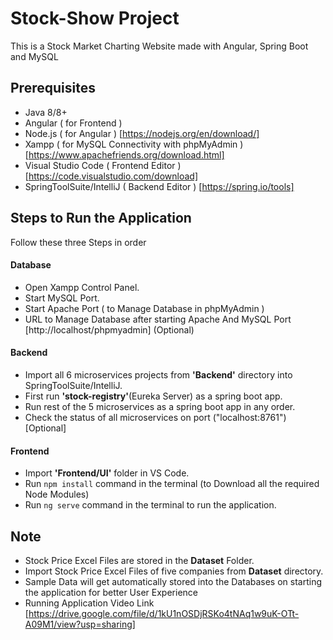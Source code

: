 # Stock-Show Project
This is a Stock Market Charting Website made with Angular, Spring Boot and MySQL
## Prerequisites
* Java 8/8+
* Angular ( for Frontend )
* Node.js ( for Angular ) [https://nodejs.org/en/download/]
* Xampp ( for MySQL Connectivity with phpMyAdmin ) [https://www.apachefriends.org/download.html]
* Visual Studio Code ( Frontend Editor ) [https://code.visualstudio.com/download]
* SpringToolSuite/IntelliJ ( Backend Editor ) [https://spring.io/tools]

## Steps to Run the Application
Follow these three Steps in order
 
#### Database
* Open Xampp Control Panel.
* Start MySQL Port.
* Start Apache Port ( to Manage Database in phpMyAdmin ) 
* URL to Manage Database after starting Apache And MySQL Port [http://localhost/phpmyadmin] (Optional)

#### Backend
* Import all 6 microservices projects from **'Backend'** directory into SpringToolSuite/IntelliJ.
* First run **'stock-registry'**(Eureka Server) as a spring boot app.
* Run rest of the 5 microservices as a spring boot app in any order.
* Check the status of all microservices on port ("localhost:8761") [Optional]

#### Frontend
* Import **'Frontend/UI'** folder  in VS Code.
* Run `npm install` command in the terminal (to Download all the required Node Modules)
* Run `ng serve` command in the terminal to run the application.



## Note
* Stock Price Excel Files are stored in the **Dataset** Folder.
* Import Stock Price Excel Files of five companies from **Dataset** directory.
* Sample Data will get automatically stored into the Databases on starting the application for better User Experience
* Running Application Video Link [https://drive.google.com/file/d/1kU1nOSDjRSKo4tNAq1w9uK-OTt-A09M1/view?usp=sharing]

